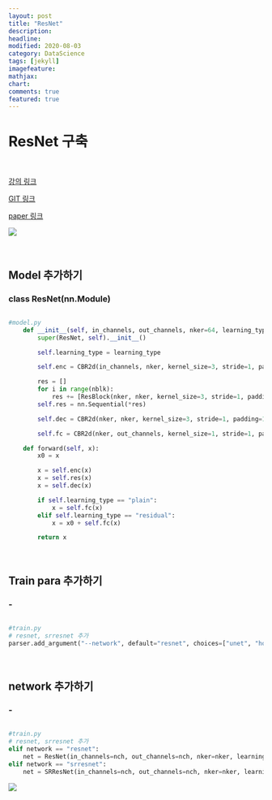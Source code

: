 ```yaml
---
layout: post
title: "ResNet"
description: 
headline: 
modified: 2020-08-03
category: DataScience
tags: [jekyll]
imagefeature: 
mathjax: 
chart: 
comments: true
featured: true
---
```


# ResNet 구축

<p>&nbsp;</p>

[강의 링크](https://www.youtube.com/watch?v=eSYoOwk31mM&list=PLqtXapA2WDqbE6ghoiEJIrmEnndQ7ouys&index=12)

[GIT 링크](https://github.com/hanyoseob/youtube-cnn-003-pytorch-image-regression-framework)

[paper 링크](https://arxiv.org/abs/1609.04802)


<img src="{{ site.url }}/images/study/Resnet/20200803_153106.png">

<p>&nbsp;</p>

## Model 추가하기
### class ResNet(nn.Module)
~~~python

#model.py
    def __init__(self, in_channels, out_channels, nker=64, learning_type="plain", norm="bnorm", nblk=16):
        super(ResNet, self).__init__()

        self.learning_type = learning_type

        self.enc = CBR2d(in_channels, nker, kernel_size=3, stride=1, padding=1, bias=True, norm=None, relu=0.0)

        res = []
        for i in range(nblk):
            res += [ResBlock(nker, nker, kernel_size=3, stride=1, padding=1, bias=True, norm=norm, relu=0.0)]
        self.res = nn.Sequential(*res)

        self.dec = CBR2d(nker, nker, kernel_size=3, stride=1, padding=1, bias=True, norm=norm, relu=0.0)

        self.fc = CBR2d(nker, out_channels, kernel_size=1, stride=1, padding=0, bias=True, norm=None, relu=None)  # Single Conv Layer .Unet과 동일하게 kernelsize =1

    def forward(self, x):
        x0 = x

        x = self.enc(x)
        x = self.res(x)
        x = self.dec(x)

        if self.learning_type == "plain":
            x = self.fc(x)
        elif self.learning_type == "residual":
            x = x0 + self.fc(x)

        return x

~~~

<p>&nbsp;</p>

## Train para 추가하기
### -
~~~python

#train.py
# resnet, srresnet 추가
parser.add_argument("--network", default="resnet", choices=["unet", "hourglass", "resnet", "srresnet"], type=str, dest="network") 

~~~

<p>&nbsp;</p>

## network 추가하기
### -
~~~python

#train.py
# resnet, srresnet 추가
elif network == "resnet":
    net = ResNet(in_channels=nch, out_channels=nch, nker=nker, learning_type=learning_type).to(device)
elif network == "srresnet":
    net = SRResNet(in_channels=nch, out_channels=nch, nker=nker, learning_type=learning_type).to(device)

~~~


<img src="{{ site.url }}/images/study/SRResnet/Screenshot_2020-08-03-12-36-57.png">